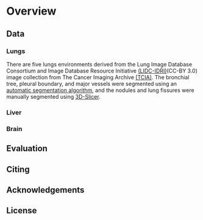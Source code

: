 # Overview

## Data

### Lungs

There are five lungs environments derived from the Lung Image Database Consortium and Image Database Resource Initiative [(LIDC-IDRI)][2](CC-BY 3.0) image collection from The Cancer Imaging Archive [(TCIA)][2]. The bronchial tree, pleural boundary, and major vessels were segmented using an [automatic segmentation algorithm][3], and the nodules and lung fissures were manually segmented using [3D-Slicer][4]. 

[1]: <https://wiki.cancerimagingarchive.net/display/Public/LIDC-IDRI> "LIDC-IDRI"
[2]: <https://www.cancerimagingarchive.net/> "TCIA"
[3]: <https://github.com/UNC-Robotics/lung-segmentation> "x"
[4]: <https://www.slicer.org/> "3D-Slicer"

### Liver


### Brain

## Evaluation

## Citing

## Acknowledgements

## License

